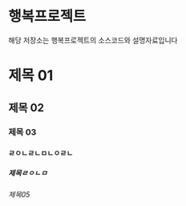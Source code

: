 행복프로젝트
===
해당 저장소는 행복프로젝트의 소스코드와 설명자료입니다

# 제목 01
##  제목 02
### 제목 03 
#### ㄹㅇㄴㄹㄴㅁㄴㅇㄹㄴ
##### 제목ㄹㅇㄴㅁ
###### 제목05
